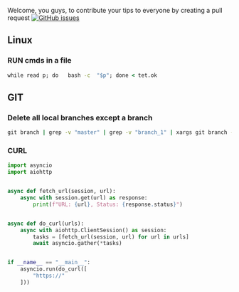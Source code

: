 Welcome, you guys, to contribute your tips to everyone by creating a pull request [![GitHub issues](https://img.shields.io/github/issues/puffer-python/tips)](https://github.com/puffer-python/tips/issues)
## Linux
### RUN cmds in a file 

```cmd
while read p; do   bash -c  "$p"; done < tet.ok
```
## GIT
### Delete all local branches except a branch

```cmd
git branch | grep -v "master" | grep -v "branch_1" | xargs git branch -D
```

### CURL

```python
import asyncio
import aiohttp


async def fetch_url(session, url):
    async with session.get(url) as response:
        print(f"URL: {url}, Status: {response.status}")


async def do_curl(urls):
    async with aiohttp.ClientSession() as session:
        tasks = [fetch_url(session, url) for url in urls]
        await asyncio.gather(*tasks)


if __name__ == "__main__":
    asyncio.run(do_curl([
        "https://"
    ]))

```
